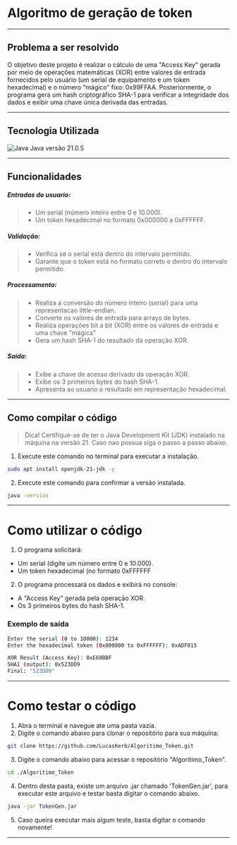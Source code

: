 # Algoritmo de geração de token
--- 
## Problema a ser resolvido
O objetivo deste projeto é realizar o cálculo de uma "Access Key" gerada por meio de operações matemáticas (XOR) entre valores de entrada fornecidos pelo usuário (um serial de equipamento e um token hexadecimal) e o número “mágico” fixo: 0x99FFAA. Posteriormente, o programa gera um hash criptográfico SHA-1 para verificar a integridade dos dados e exibir uma chave única derivada das entradas.

--- 
## Tecnologia Utilizada
![Java](https://img.shields.io/badge/java-%23ED8B00.svg?style=for-the-badge&logo=openjdk&logoColor=white)
Java versão 21.0.5

--- 
## Funcionalidades
##### Entradas do usuario:
> - Um serial (número inteiro entre 0 e 10.000).
> - Um token hexadecimal no formato 0x000000 a 0xFFFFFF.
##### Validação:
> - Verifica se o serial está dentro do intervalo permitido.
> - Garante que o token está no formato correto e dentro do intervalo permitido.
##### Processamento:
> - Realiza a conversão do número inteiro (serial) para uma representacao little-endian.
> - Converte os valores de entrada para arrays de bytes.
> - Realiza operações bit a bit (XOR) entre os valores de entrada e uma chave "mágica"
> - Gera um hash SHA-1 do resultado da operação XOR.
##### Saída:
> - Exibe a chave de acesso derivado da operação XOR.
> - Exibe os 3 primeiros bytes do hash SHA-1.
> - Apresenta ao usuario o resultado em representação hexadecimal.

--- 
## Como compilar o código
> Dica!
Certifique-se de ter o Java Development Kit (JDK) instalado na máquina na versão 21.
Caso nao possua siga o passo a passo abaixo.
1. Execute este comando no terminal para executar a instalação.
```sh
sudo apt install openjdk-21-jdk -y
```
2. Execute este comando para confirmar a versão instalada.
```sh
java -version
```
--- 
# Como utilizar o código
1. O programa solicitará:
- Um serial (digite um número entre 0 e 10.000).
- Um token hexadecimal (no formato 0xFFFFFF
2. O programa processará os dados e exibirá no console:
- A "Access Key" gerada pela operação XOR.
- Os 3 primeiros bytes do hash SHA-1.
### Exemplo de saída
```sh
Enter the serial (0 to 10000): 1234
Enter the hexadecimal token (0x000000 to 0xFFFFFF): 0xADF015

XOR Result (Access Key): 0xE60BBF
SHA1 (output): 0x523DD9
Final: "523DD9"
```
--- 
# Como testar o código
1. Abra o terminal e navegue ate uma pasta vazia.
2. Digite o comando abaixo para clonar o repositório para sua máquina: 
```sh
git clone https://github.com/LucasKerb/Algoritimo_Token.git
```
3. Digite o comando abaixo para acessar o repositório "Algoritimo_Token".
```sh
cd ./Algoritimo_Token
```
4. Dentro desta pasta, existe um arquivo .jar chamado 'TokenGen.jar', para executar este arquivo e testar basta digitar o comando abaixo.
```sh
java -jar TokenGen.jar
```
5. Caso queira executar mais algum teste, basta digitar o comando novamente!
--- 
